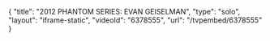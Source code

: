 {
    "title": "2012 PHANTOM SERIES: EVAN GEISELMAN",
    "type": "solo",
    "layout": "iframe-static",
    "videoId": "6378555",
    "url": "\/tvpembed\/6378555"
}